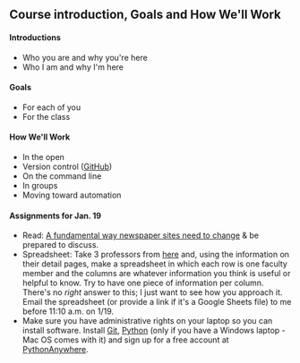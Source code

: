 ## Course introduction, Goals and How We'll Work

#### Introductions

  * Who you are and why you're here
  * Who I am and why I'm here

#### Goals

  * For each of you
  * For the class

#### How We'll Work

  * In the open
  * Version control ([GitHub](https://www.github.com/))
  * On the command line
  * In groups
  * Moving toward automation

#### Assignments for Jan. 19

  * Read: [A fundamental way newspaper sites need to change](http://www.holovaty.com/writing/fundamental-change/) & be prepared to discuss.
  * Spreadsheet: Take 3 professors from [here](https://smpa.gwu.edu/faculty-directory) and, using the information on their detail pages, make a spreadsheet in which each row is one faculty member and the columns are whatever information you think is useful or helpful to know. Try to have one piece of information per column. There's no _right_ answer to this; I just want to see how you approach it. Email the spreadsheet (or provide a link if it's a Google Sheets file) to me before 11:10 a.m. on 1/19.
  * Make sure you have administrative rights on your laptop so you can install software. Install [Git](https://git-scm.com/), [Python](https://www.python.org/downloads/) (only if you have a Windows laptop - Mac OS comes with it) and sign up for a free account at [PythonAnywhere](https://www.pythonanywhere.com/).
